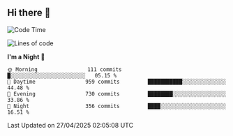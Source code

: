 ## Hi there 👋

<!--
**Wangmerlyn/Wangmerlyn** is a ✨ _special_ ✨ repository because its `README.md` (this file) appears on your GitHub profile.

Here are some ideas to get you started:

- 🔭 I’m currently working on ...
- 🌱 I’m currently learning ...
- 👯 I’m looking to collaborate on ...
- 🤔 I’m looking for help with ...
- 💬 Ask me about ...
- 📫 How to reach me: ...
- 😄 Pronouns: ...
- ⚡ Fun fact: ...
-->
<!--START_SECTION:waka-->
![Code Time](http://img.shields.io/badge/Code%20Time-219%20hrs%2052%20mins-blue)

![Lines of code](https://img.shields.io/badge/From%20Hello%20World%20I%27ve%20Written-9.8%20million%20lines%20of%20code-blue)

**I'm a Night 🦉** 

```text
🌞 Morning                111 commits         █░░░░░░░░░░░░░░░░░░░░░░░░   05.15 % 
🌆 Daytime                959 commits         ███████████░░░░░░░░░░░░░░   44.48 % 
🌃 Evening                730 commits         ████████░░░░░░░░░░░░░░░░░   33.86 % 
🌙 Night                  356 commits         ████░░░░░░░░░░░░░░░░░░░░░   16.51 % 
```



 Last Updated on 27/04/2025 02:05:08 UTC
<!--END_SECTION:waka-->
